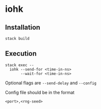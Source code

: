 # iohk

## Installation

```
stack build
```

## Execution

```
stack exec --
  iohk --send-for <time-in-ns>
       --wait-for <time-in-ns>
```

Optional flags are `--send-delay` and `--config`

Config file should be in the format

```
<port>,<rng-seed>
```
